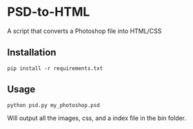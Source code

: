 # PSD-to-HTML
A script that converts a Photoshop file into HTML/CSS

## Installation

`pip install -r requirements.txt`

## Usage
`python psd.py my_photoshop.psd`

Will output all the images, css, and a index file in the bin folder.
